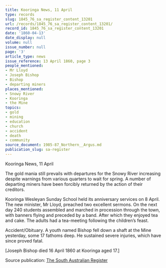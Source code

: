 ```yaml
---
title: Kooringa News, 11 April
type: records
slug: 1845_76_sa_register_content_13201
url: /records/1845_76_sa_register_content_13201/
record_id: 1845_76_sa_register_content_13201
date: '1860-04-13'
date_display: null
volume: null
issue_number: null
page: '3'
article_type: news
issue_reference: 13 April 1860, page 3
people_mentioned:
- Mr Lloyd
- Joseph Bishop
- Bishop
- departing miners
places_mentioned:
- Snowy River
- Kooringa
- the Mine
topics:
- gold
- mining
- education
- church
- accident
- death
- community
source_document: 1985-87_Northern__Argus.md
publication_slug: sa-register
---
```


Kooringa News, 11 April

The gold mania still prevails with departures for the Snowy River increasing despite warnings from various quarters to wait for spring.  A number of departing miners have been forcibly returned by the action of their creditors.

Kooringa Wesleyan Sunday School held its anniversary services on 8 April.  The new minister, Mr Lloyd, preached two excellent sermons.  On the next day 240 students assembled and marched in procession through the town, with banners flying and preceded by a band.  After which they enjoyed tea and cake.  The adults had a tea-meeting following the children’s feast.

Accident/Obituary.  A youth named Bishop fell down a shaft at the Mine yesterday, some 17 fathoms deep.  He sustained severe injuries, which have since proved fatal.

[Joseph Bishop died 16 April 1860 at Kooringa aged 17.]

Source publication: [The South Australian Register](/publications/sa-register/)
